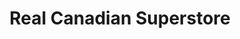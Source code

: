 ---
title: "Real Canadian Superstore"
url: /calgary/real-canadian-superstore-macleod-trail-se/
shop: supermarket
---
